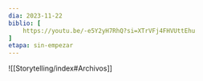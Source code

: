 ```yaml
---
dia: 2023-11-22
biblio: [
	https://youtu.be/-e5Y2yH7RhQ?si=XTrVFj4FHVUttEhu
]
etapa: sin-empezar
---
```





![[Storytelling/index#Archivos]]